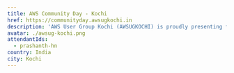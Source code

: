 ```yaml
---
title: AWS Community Day - Kochi
href: https://communityday.awsugkochi.in
description: 'AWS User Group Kochi (AWSUGKOCHI) is proudly presenting first-ever and the most awaited event, AWS Community Day Kochi 2019. Unveiling success stories, use cases & much more from industry leaders and community heros.'
avatar: ./awsug-kochi.png
attendantIds:
  - prashanth-hn
country: India
city: Kochi
---
```


